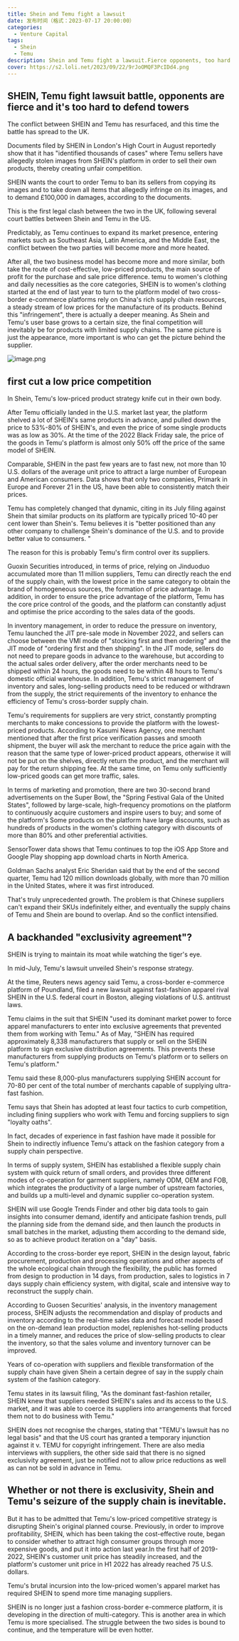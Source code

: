 ```yaml
---
title: Shein and Temu fight a lawsuit
date: 发布时间（格式：2023-07-17 20:00:00）
categories:
  - Venture Capital
tags:
  - Shein
  - Temu
description: Shein and Temu fight a lawsuit.Fierce opponents, too hard to defend.
cover: https://s2.loli.net/2023/09/22/9rJoOMQF3PcIDd4.png
---
```


## SHEIN, Temu fight lawsuit battle, opponents are fierce and it's too hard to defend towers

The conflict between SHEIN and Temu has resurfaced, and this time the battle has spread to the UK.

Documents filed by SHEIN in London's High Court in August reportedly show that it has "identified thousands of cases" where Temu sellers have allegedly stolen images from SHEIN's platform in order to sell their own products, thereby creating unfair competition.

SHEIN wants the court to order Temu to ban its sellers from copying its images and to take down all items that allegedly infringe on its images, and to demand £100,000 in damages, according to the documents.

This is the first legal clash between the two in the UK, following several court battles between Shein and Temu in the US.

Predictably, as Temu continues to expand its market presence, entering markets such as Southeast Asia, Latin America, and the Middle East, the conflict between the two parties will become more and more heated.

After all, the two business model has become more and more similar, both take the route of cost-effective, low-priced products, the main source of profit for the purchase and sale price difference. temu to women's clothing and daily necessities as the core categories, SHEIN is to women's clothing started at the end of last year to turn to the platform model of two cross-border e-commerce platforms rely on China's rich supply chain resources, a steady stream of low prices for the manufacture of its products. Behind this "infringement", there is actually a deeper meaning. As Shein and Temu's user base grows to a certain size, the final competition will inevitably be for products with limited supply chains. The same picture is just the appearance, more important is who can get the picture behind the supplier.

![image.png](https://s2.loli.net/2023/09/22/TEz1GF4gSBOfyxv.png)

## first cut a low price competition

In Shein, Temu's low-priced product strategy knife cut in their own body.

After Temu officially landed in the U.S. market last year, the platform shelved a lot of SHEIN's same products in advance, and pulled down the price to 53%-80% of SHEIN's, and even the price of some single products was as low as 30%. At the time of the 2022 Black Friday sale, the price of the goods in Temu's platform is almost only 50% off the price of the same model of SHEIN.

Comparable, SHEIN in the past few years are to fast new, not more than 10 U.S. dollars of the average unit price to attract a large number of European and American consumers. Data shows that only two companies, Primark in Europe and Forever 21 in the US, have been able to consistently match their prices.

Temu has completely changed that dynamic, citing in its July filing against Shein that similar products on its platform are typically priced 10-40 per cent lower than Shein's. Temu believes it is "better positioned than any other company to challenge Shein's dominance of the U.S. and to provide better value to consumers. "

The reason for this is probably Temu's firm control over its suppliers.

Guoxin Securities introduced, in terms of price, relying on Jinduoduo accumulated more than 11 million suppliers, Temu can directly reach the end of the supply chain, with the lowest price in the same category to obtain the brand of homogeneous sources, the formation of price advantage. In addition, in order to ensure the price advantage of the platform, Temu has the core price control of the goods, and the platform can constantly adjust and optimise the price according to the sales data of the goods.

In inventory management, in order to reduce the pressure on inventory, Temu launched the JIT pre-sale mode in November 2022, and sellers can choose between the VMI mode of "stocking first and then ordering" and the JIT mode of "ordering first and then shipping". In the JIT mode, sellers do not need to prepare goods in advance to the warehouse, but according to the actual sales order delivery, after the order merchants need to be shipped within 24 hours, the goods need to be within 48 hours to Temu's domestic official warehouse. In addition, Temu's strict management of inventory and sales, long-selling products need to be reduced or withdrawn from the supply, the strict requirements of the inventory to enhance the efficiency of Temu's cross-border supply chain.

Temu's requirements for suppliers are very strict, constantly prompting merchants to make concessions to provide the platform with the lowest-priced products. According to Kasumi News Agency, one merchant mentioned that after the first price verification passes and smooth shipment, the buyer will ask the merchant to reduce the price again with the reason that the same type of lower-priced product appears, otherwise it will not be put on the shelves, directly return the product, and the merchant will pay for the return shipping fee. At the same time, on Temu only sufficiently low-priced goods can get more traffic, sales.

In terms of marketing and promotion, there are two 30-second brand advertisements on the Super Bowl, the "Spring Festival Gala of the United States", followed by large-scale, high-frequency promotions on the platform to continuously acquire customers and inspire users to buy; and some of the platform's Some products on the platform have large discounts, such as hundreds of products in the women's clothing category with discounts of more than 80% and other preferential activities.

SensorTower data shows that Temu continues to top the iOS App Store and Google Play shopping app download charts in North America.

Goldman Sachs analyst Eric Sheridan said that by the end of the second quarter, Temu had 120 million downloads globally, with more than 70 million in the United States, where it was first introduced.

That's truly unprecedented growth. The problem is that Chinese suppliers can't expand their SKUs indefinitely either, and eventually the supply chains of Temu and Shein are bound to overlap. And so the conflict intensified.

## A backhanded "exclusivity agreement"?

SHEIN is trying to maintain its moat while watching the tiger's eye.

In mid-July, Temu's lawsuit unveiled Shein's response strategy.

At the time, Reuters news agency said Temu, a cross-border e-commerce platform of Poundland, filed a new lawsuit against fast-fashion apparel rival SHEIN in the U.S. federal court in Boston, alleging violations of U.S. antitrust laws.

Temu claims in the suit that SHEIN "used its dominant market power to force apparel manufacturers to enter into exclusive agreements that prevented them from working with Temu." As of May, "SHEIN has required approximately 8,338 manufacturers that supply or sell on the SHEIN platform to sign exclusive distribution agreements. This prevents these manufacturers from supplying products on Temu's platform or to sellers on Temu's platform."

Temu said these 8,000-plus manufacturers supplying SHEIN account for 70-80 per cent of the total number of merchants capable of supplying ultra-fast fashion.

Temu says that Shein has adopted at least four tactics to curb competition, including fining suppliers who work with Temu and forcing suppliers to sign "loyalty oaths".

In fact, decades of experience in fast fashion have made it possible for Shein to indirectly influence Temu's attack on the fashion category from a supply chain perspective.

In terms of supply system, SHEIN has established a flexible supply chain system with quick return of small orders, and provides three different modes of co-operation for garment suppliers, namely ODM, OEM and FOB, which integrates the productivity of a large number of upstream factories, and builds up a multi-level and dynamic supplier co-operation system.

SHEIN will use Google Trends Finder and other big data tools to gain insights into consumer demand, identify and anticipate fashion trends, pull the planning side from the demand side, and then launch the products in small batches in the market, adjusting them according to the demand side, so as to achieve product iteration on a "day" basis.

According to the cross-border eye report, SHEIN in the design layout, fabric procurement, production and processing operations and other aspects of the whole ecological chain through the flexibility, the public has formed from design to production in 14 days, from production, sales to logistics in 7 days supply chain efficiency system, with digital, scale and intensive way to reconstruct the supply chain.

According to Guosen Securities' analysis, in the inventory management process, SHEIN adjusts the recommendation and display of products and inventory according to the real-time sales data and forecast model based on the on-demand lean production model, replenishes hot-selling products in a timely manner, and reduces the price of slow-selling products to clear the inventory, so that the sales volume and inventory turnover can be improved.

Years of co-operation with suppliers and flexible transformation of the supply chain have given Shein a certain degree of say in the supply chain system of the fashion category.

Temu states in its lawsuit filing, "As the dominant fast-fashion retailer, SHEIN knew that suppliers needed SHEIN's sales and its access to the U.S. market, and it was able to coerce its suppliers into arrangements that forced them not to do business with Temu."

SHEIN does not recognise the charges, stating that "TEMU's lawsuit has no legal basis" and that the US court has granted a temporary injunction against it v. TEMU for copyright infringement. There are also media interviews with suppliers, the other side said that there is no signed exclusivity agreement, just be notified not to allow price reductions as well as can not be sold in advance in Temu.

## Whether or not there is exclusivity, Shein and Temu's seizure of the supply chain is inevitable.

But it has to be admitted that Temu's low-priced competitive strategy is disrupting Shein's original planned course. Previously, in order to improve profitability, SHEIN, which has been taking the cost-effective route, began to consider whether to attract high consumer groups through more expensive goods, and put it into action last year.In the first half of 2019-2022, SHEIN's customer unit price has steadily increased, and the platform's customer unit price in H1 2022 has already reached 75 U.S. dollars.

Temu's brutal incursion into the low-priced women's apparel market has required SHEIN to spend more time managing suppliers.

SHEIN is no longer just a fashion cross-border e-commerce platform, it is developing in the direction of multi-category. This is another area in which Temu is more specialised. The struggle between the two sides is bound to continue, and the temperature will be even hotter.

